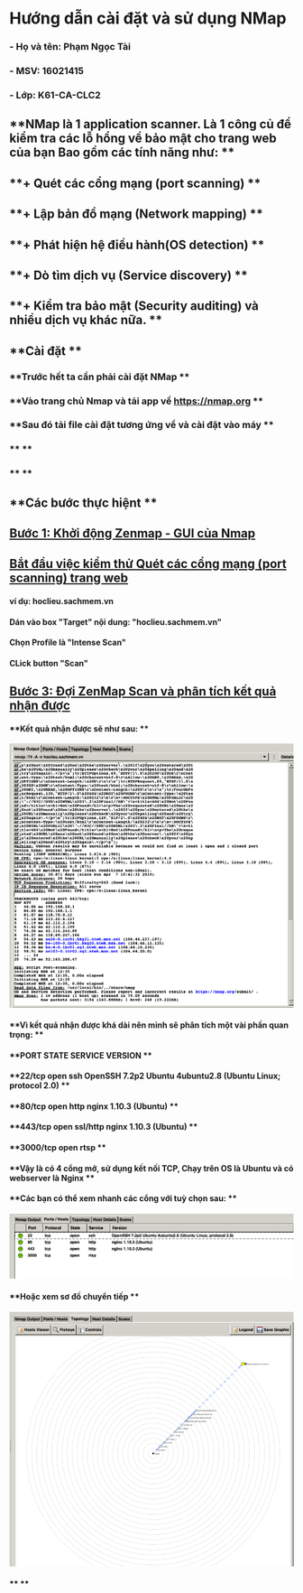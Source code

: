 # **Hướng dẫn cài đặt và sử dụng NMap**
### **- Họ và tên: Phạm Ngọc Tài**
### **- MSV: 16021415**
### **- Lớp: K61-CA-CLC2**
## **NMap là 1 application scanner. Là 1 công củ để kiểm tra các lỗ hổng về bảo mật cho trang web của bạn Bao gồm các tính năng như: **
## **+ Quét các cổng mạng (port scanning) **
## **+ Lập bản đồ mạng (Network mapping) **
## **+ Phát hiện hệ điều hành(OS detection) **
## **+ Dò tìm dịch vụ (Service discovery) **
## **+ Kiểm tra bảo mật (Security auditing) và nhiều dịch vụ khác nữa. **

## **Cài đặt **
### **Trước hết ta cần phải cài đặt NMap **
### **Vào trang chủ Nmap và tải app về https://nmap.org **
### **Sau đó tải file cài đặt tương ứng về và cài đặt vào máy **
### ** **
### ** **

## **Các bước thực hiệnt **


## **<u>Bước 1: Khởi động Zenmap - GUI của Nmap</u>**

## **<u>Bắt đầu việc kiểm thử Quét các cổng mạng (port scanning) trang web </u>**
#### **ví dụ: hoclieu.sachmem.vn**
#### **Dán vào box "Target" nội dung: "hoclieu.sachmem.vn"**
#### **Chọn Profile là "Intense Scan"**
#### **CLick button "Scan"**

## **<u>Bước 3: Đợi ZenMap Scan và phân tích kết quả nhận được</u>**
#### **Kết quả nhận được sẽ như sau: **
![](Detail.png)

#### **Vì kết quả nhận được khá dài nên mình sẽ phân tích một vài phần quan trọng: **
#### **PORT     STATE SERVICE  VERSION **
#### **22/tcp   open  ssh      OpenSSH 7.2p2 Ubuntu 4ubuntu2.8 (Ubuntu Linux; protocol 2.0) **
#### **80/tcp   open  http     nginx 1.10.3 (Ubuntu) **
#### **443/tcp  open  ssl/http nginx 1.10.3 (Ubuntu) **
#### **3000/tcp open  rtsp **
#### **Vậy là có 4 cổng mở, sử dụng kết nối TCP, Chạy trên OS là Ubuntu và có webserver là Nginx **

#### **Các bạn có thể xem nhanh các cổng với tuỳ chọn sau: **
![](Ports.png)
#### **Hoặc xem sơ đồ chuyển tiếp **
![](Topology.png)
#### ** **

